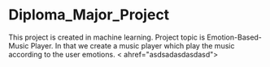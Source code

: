 # Diploma_Major_Project
This project is created in machine learning.
Project  topic is Emotion-Based-Music Player.
In that we create a music player which play the music according to the user emotions.
< ahref="asdsadasdasdasd"></a>  
